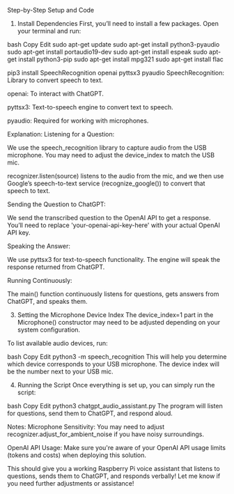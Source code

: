 Step-by-Step Setup and Code
1. Install Dependencies
First, you’ll need to install a few packages. Open your terminal and run:

bash
Copy
Edit
sudo apt-get update
sudo apt-get install python3-pyaudio
sudo apt-get install portaudio19-dev
sudo apt-get install espeak
sudo apt-get install python3-pip
sudo apt-get install mpg321
sudo apt-get install flac

pip3 install SpeechRecognition openai pyttsx3 pyaudio
SpeechRecognition: Library to convert speech to text.

openai: To interact with ChatGPT.

pyttsx3: Text-to-speech engine to convert text to speech.

pyaudio: Required for working with microphones.

Explanation:
Listening for a Question:

We use the speech_recognition library to capture audio from the USB microphone. You may need to adjust the device_index to match the USB mic.

recognizer.listen(source) listens to the audio from the mic, and we then use Google’s speech-to-text service (recognize_google()) to convert that speech to text.

Sending the Question to ChatGPT:

We send the transcribed question to the OpenAI API to get a response. You’ll need to replace 'your-openai-api-key-here' with your actual OpenAI API key.

Speaking the Answer:

We use pyttsx3 for text-to-speech functionality. The engine will speak the response returned from ChatGPT.

Running Continuously:

The main() function continuously listens for questions, gets answers from ChatGPT, and speaks them.

3. Setting the Microphone Device Index
The device_index=1 part in the Microphone() constructor may need to be adjusted depending on your system configuration.

To list available audio devices, run:

bash
Copy
Edit
python3 -m speech_recognition
This will help you determine which device corresponds to your USB microphone. The device index will be the number next to your USB mic.

4. Running the Script
Once everything is set up, you can simply run the script:

bash
Copy
Edit
python3 chatgpt_audio_assistant.py
The program will listen for questions, send them to ChatGPT, and respond aloud.

Notes:
Microphone Sensitivity: You may need to adjust recognizer.adjust_for_ambient_noise if you have noisy surroundings.

OpenAI API Usage: Make sure you're aware of your OpenAI API usage limits (tokens and costs) when deploying this solution.

This should give you a working Raspberry Pi voice assistant that listens to questions, sends them to ChatGPT, and responds verbally! Let me know if you need further adjustments or assistance!

